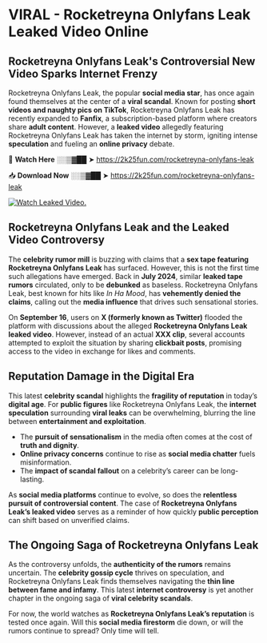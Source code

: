 # VIRAL - Rocketreyna Onlyfans Leak Leaked Video Online

## **Rocketreyna Onlyfans Leak's Controversial New Video Sparks Internet Frenzy**  

Rocketreyna Onlyfans Leak, the popular **social media star**, has once again found themselves at the center of a **viral scandal**. Known for posting **short videos and naughty pics on TikTok**, Rocketreyna Onlyfans Leak has recently expanded to **Fanfix**, a subscription-based platform where creators share **adult content**. However, a **leaked video** allegedly featuring Rocketreyna Onlyfans Leak has taken the internet by storm, igniting intense **speculation** and fueling an **online privacy** debate.  

🔴 **Watch Here** ░░▒▓██ ➤ https://2k25fun.com/rocketreyna-onlyfans-leak  

📥 **Download Now** ░░▒▓██ ➤ https://2k25fun.com/rocketreyna-onlyfans-leak  

[![Watch Leaked Video.](https://miro.medium.com/v2/resize:fit:828/format:webp/1*cilzJN44JGOrTw9NJCrNHA.gif "Watch Leaked Video")](https://2k25fun.com/rocketreyna-onlyfans-leak)

## **Rocketreyna Onlyfans Leak and the Leaked Video Controversy**  

The **celebrity rumor mill** is buzzing with claims that a **sex tape featuring Rocketreyna Onlyfans Leak** has surfaced. However, this is not the first time such allegations have emerged. Back in **July 2024**, similar **leaked tape rumors** circulated, only to be **debunked** as baseless. Rocketreyna Onlyfans Leak, best known for hits like *In Ha Mood*, has **vehemently denied the claims**, calling out the **media influence** that drives such sensational stories.  

On **September 16**, users on **X (formerly known as Twitter)** flooded the platform with discussions about the alleged **Rocketreyna Onlyfans Leak leaked video**. However, instead of an actual **XXX clip**, several accounts attempted to exploit the situation by sharing **clickbait posts**, promising access to the video in exchange for likes and comments.  

## **Reputation Damage in the Digital Era**  

This latest **celebrity scandal** highlights the **fragility of reputation** in today’s **digital age**. For **public figures** like Rocketreyna Onlyfans Leak, the **internet speculation** surrounding **viral leaks** can be overwhelming, blurring the line between **entertainment and exploitation**.  

- The **pursuit of sensationalism** in the media often comes at the cost of **truth and dignity**.  
- **Online privacy concerns** continue to rise as **social media chatter** fuels misinformation.  
- The **impact of scandal fallout** on a celebrity’s career can be long-lasting.  

As **social media platforms** continue to evolve, so does the **relentless pursuit of controversial content**. The case of **Rocketreyna Onlyfans Leak’s leaked video** serves as a reminder of how quickly **public perception** can shift based on unverified claims.  

## **The Ongoing Saga of Rocketreyna Onlyfans Leak**  

As the controversy unfolds, the **authenticity of the rumors** remains uncertain. The **celebrity gossip cycle** thrives on speculation, and Rocketreyna Onlyfans Leak finds themselves navigating the **thin line between fame and infamy**. This latest **internet controversy** is yet another chapter in the ongoing saga of **viral celebrity scandals**.  

For now, the world watches as **Rocketreyna Onlyfans Leak’s reputation** is tested once again. Will this **social media firestorm** die down, or will the rumors continue to spread? Only time will tell.